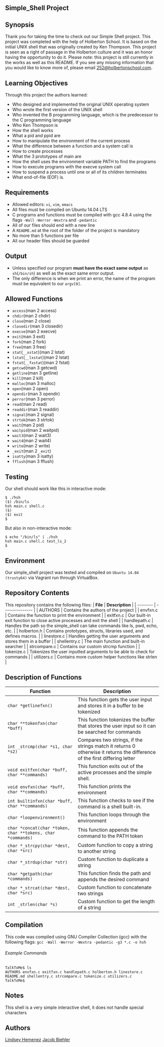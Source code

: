 ## Simple_Shell Project

## Synopsis
Thank you for taking the time to check out our Simple Shell project. This project was completed with the help of Holberton School. It is based on the initial UNIX shell that was originally created by Ken Thompson. This project is seen as a right of passage in the Holberton culture and it was an honor having the opportunity to do it. Please note: this project is still currently in the works as well as this README. If you see any missing information that you would like to know more of, please email 252@holbertonschool.com.

## Learning Objectives
Through this project the authors learned:
* Who designed and implemented the original UNIX operating system
* Who wrote the first version of the UNIX shell
* Who invented the B programming language, which is the predecessor to the C programming language
* Who Ken Thompson is
* How the shell works
* What a pid and ppid are
* How to manipulate the environment of the current process
* What the difference between a function and a system call is
* How to create processes
* What the 3 prototypes of main are
* How the shell uses the environment variable PATH to find the programs
* How to execute programs with the execve system call
* How to suspend a process until one or all of its children terminates
* What end-of-file (EOF) is.

## Requirements
* Allowed editors: `vi`, `vim`, `emacs`
* All files must be compiled on Ubuntu 14.04 LTS
* C programs and functions must be compiled with gcc 4.8.4 using the flags `-Wall` `-Werror` `-Wextra` and `-pedantic`
* All of our files should end with a new line
* A `README.md` at the root of the folder of the project is mandatory
* No more than 5 functions per file
* All our header files should be guarded

## Output
* Unless specified our program **must have the exact same output** as `sh`(`/bin/sh`) as well as the exact same error output.
* The only difference is when we print an error, the name of the program must be equivalent to our `argv[0]`.

## Allowed Functions
* `access`(man 2 access)
* `chdir`(man 2 chdir)
* `close`(man 2 close)
* `closedir`(man 3 closedir)
* `execve`(man 2 execve)
* `exit`(man 3 exit)
* `fork`(man 2 fork)
* `free`(man 3 free)
* `stat`(`__xstat`)(man 2 lstat)
* `lstat`(`__lxstat`)(man 2 lstat)
* `fstat`(`__fxstat`)(man 2 fstat)
* `getcwd`(man 3 getcwd)
* `getline`(man 3 getline)
* `kill`(man 2 kill)
* `malloc`(man 3 malloc)
* `open`(man 2 open)
* `opendir`(man 3 opendir)
* `perror`(man 3 perror)
* `read`(man 2 read)
* `readdir`(man 3 readdir)
* `signal`(man 2 signal)
* `strtok`(man 3 strtok)
* `wait`(man 2 pid)
* `waitpid`(man 2 waitpid)
* `wait3`(man 2 wait3)
* `wait4`(man 2 wait4)
* `write`(man 2 write)
* `_exit`(man 2 `_exit`)
* `isatty`(man 3 isatty)
* `fflush`(man 3 fflush)

## Testing
Our shell should work like this in interactive mode:
```
$ ./hsh
($) /bin/ls
hsh main.c shell.c
($)
($) exit
$
```
But also in non-interactive mode:
```
$ echo "/bin/ls" | ./hsh
hsh main.c shell.c test_ls_2
$
```

## Environment
Our simple_shell project was tested and compiled on `Ubuntu 14.04 (trusty64)` via Vagrant run through VirtualBox.

## Repository Contents
This repository contains the following files:
| **File** | **Description** |
| -------- | --------------- |
| AUTHORS | Contains the authors of the project |
| envfxn.c | Contains the function to print the environment |
| exitfxn.c | Our built-in exit function to close active processes and exit the shell |
| handlepath.c | Handles the path so the simple_shell can take commands like ls, pwd, echo, etc. |
| holberton.h | Contains prototypes, structs, libraries used, and defines macros. |
| linestore.c | Handles getting the user arguments and stores them in a buffer |
| shellentry.c | The main function and built-in searcher |
| strcompare.c | Contains our custom strcmp function |
| tokenize.c | Tokenizes the user inputted arguments to be able to check for commands |
| utilizers.c | Contains more custom helper functions like strlen |

## Description of Functions
| **Function** | **Description** |
| -------- | ----------- |
| `char *getlinefxn()` | This function gets the user input and stores it in a buffer to be tokenized |
| `char **tokenfxn(char *buff)` | This function tokenizes the buffer that stores the user input so it can be searched for commands |
| `int _strcmp(char *s1, char *s2)` | Compares two strings, if the strings match it returns 0 otherwise it returns the difference of the first differing letter |
| `void exitfxn(char *buff, char **commands)` | This function exits out of the active processes and the simple shell. |
| `void envfxn(char *buff, char **commands)` | This function prints the environment |
| `int builtinfxn(char *buff, char **commands)` | This function checks to see if the command is a shell built-in. |
| `char *loopenvironment()` | This function loops through the environment |
| `char *concat(char *token, char **tokens, char *commands)` | This function appends the command to the PATH token |
| `char *_strcpy(char *dest, char *src)` | Custom function to copy a string to another string |
| `char *_strdup(char *str)` | Custom function to duplicate a string |
| `char *getpath(char *commands)` | This function finds the path and appends the desired command |
| `char *_strcat(char *dest, char *src)` | Custom function to concatenate two strings |
| `int _strlen(char *s)` | Custom function to get the length of a string |

## Compilation
This code was compiled using GNU Compiler Collection (gcc) with the following flags: `gcc -Wall -Werror -Wextra -pedantic -g3 *.c -o hsh`
###### Example Commands
```
TalkToMe$ ls
AUTHORS envfxn.c exitfxn.c handlepath.c holberton.h linestore.c README.md shellentry.c strcompare.c tokenize.c utilizers.c
TalkToMe$
```
## Notes
This shell is a very simple interactive shell, it does not handle special characters

## Authors
[Lindsey Hemenez](https://github.com/hemenez)
[Jacob Biehler](https://github.com/biehlerj)
